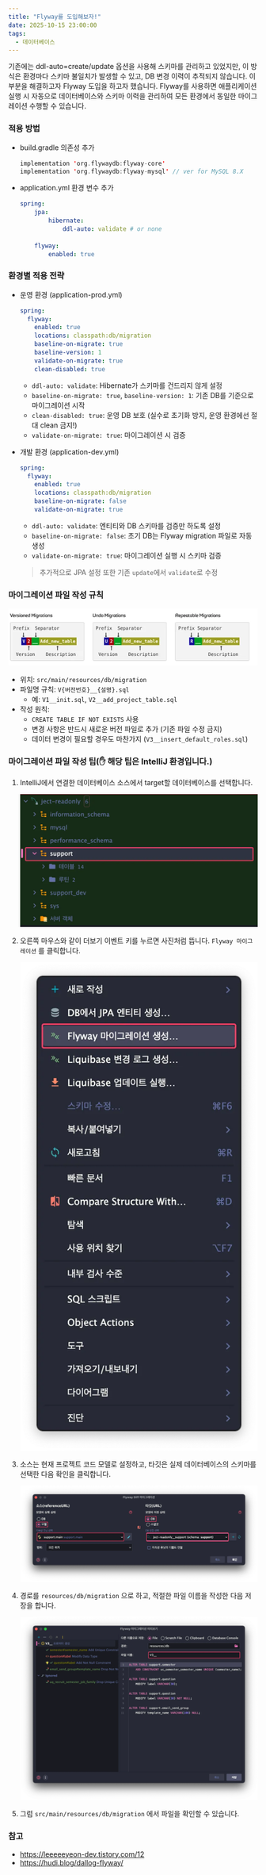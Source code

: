 ```yaml
---
title: "Flyway를 도입해보자!"
date: 2025-10-15 23:00:00
tags: 
  - 데이터베이스
---
```


기존에는 ddl-auto=create/update 옵션을 사용해 스키마를 관리하고 있었지만,
이 방식은 환경마다 스키마 불일치가 발생할 수 있고, DB 변경 이력이 추적되지 않습니다.
이 부분을 해결하고자 Flyway 도입을 하고자 했습니다.
Flyway를 사용하면 애플리케이션 실행 시 자동으로 데이터베이스와 스키마 이력을 관리하여 모든 환경에서 동일한 마이그레이션 수행할 수 있습니다.

### 적용 방법

- build.gradle 의존성 추가

    ```kotlin
    implementation 'org.flywaydb:flyway-core'
    implementation 'org.flywaydb:flyway-mysql' // ver for MySQL 8.X
    ```

- application.yml 환경 변수 추가

    ```yaml
    spring:
    	jpa:
    		hibernate:
    			ddl-auto: validate # or none
    
    	flyway:
    		enabled: true
    ```


### **환경별 적용 전략**

- 운영 환경 (application-prod.yml)

    ```yaml
    spring:
      flyway:
        enabled: true
        locations: classpath:db/migration
        baseline-on-migrate: true
        baseline-version: 1
        validate-on-migrate: true
        clean-disabled: true   
    ```

    - `ddl-auto: validate`: Hibernate가 스키마를 건드리지 않게 설정
    - `baseline-on-migrate: true`, `baseline-version: 1`: 기존 DB를 기준으로 마이그레이션 시작
    - `clean-disabled: true`: 운영 DB 보호 (실수로 초기화 방지, 운영 환경에선 절대 clean 금지!)
    - `validate-on-migrate: true`: 마이그레이션 시 검증

- 개발 환경 (application-dev.yml)

    ```yaml
    spring:
      flyway:
        enabled: true
        locations: classpath:db/migration
        baseline-on-migrate: false
        validate-on-migrate: true
    ```

    - `ddl-auto: validate`: 엔티티와 DB 스키마를 검증만 하도록 설정
    - `baseline-on-migrate: false`: 초기 DB는 Flyway migration 파일로 자동 생성
    - `validate-on-migrate: true`: 마이그레이션 실행 시 스키마 검증

  > 추가적으로 JPA 설정 또한 기존 `update`에서 `validate`로 수정

### **마이그레이션 파일 작성 규칙**

![마이그레이션 파일 명명 규칙](img_1.png)

- 위치: `src/main/resources/db/migration`
- 파일명 규칙: `V{버전번호}__{설명}.sql`
    - 예: `V1__init.sql`, `V2__add_project_table.sql`
- 작성 원칙:
    - `CREATE TABLE IF NOT EXISTS` 사용
    - 변경 사항은 반드시 새로운 버전 파일로 추가 (기존 파일 수정 금지)
    - 데이터 변경이 필요할 경우도 마찬가지 (`V3__insert_default_roles.sql`)

### 마이그레이션 파일 작성 팁(✋ 해당 팁은 IntelliJ 환경입니다.)

1. IntelliJ에서 연결한 데이터베이스 소스에서 target할 데이터베이스를 선택합니다.

   ![](img_2.png)

2. 오른쪽 마우스와 같이 더보기 이벤트 키를 누르면 사진처럼 뜹니다. `Flyway 마이그레이션` 를 클릭합니다.

   ![](img_3.png)

3. 소스는 현재 프로젝트 코드 모델로 설정하고, 타깃은 실제 데이터베이스의 스키마를 선택한 다음 확인을 클릭합니다.

   ![](img_4.png)

4. 경로를 `resources/db/migration` 으로 하고, 적절한 파일 이름을 작성한 다음 저장을 합니다.

   ![](img_5.png)

5. 그럼 `src/main/resources/db/migration` 에서 파일을 확인할 수 있습니다.

### **참고**

- https://leeeeeyeon-dev.tistory.com/12
- https://hudi.blog/dallog-flyway/
